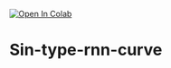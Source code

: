 [![Open In Colab](https://colab.research.google.com/assets/colab-badge.svg)](https://colab.research.google.com/drive/1yEBdyK9zIsK_VeXfVCoZ2KvAoS9oruAs#scrollTo=VQ2Z33D4gNAD)


# Sin-type-rnn-curve
